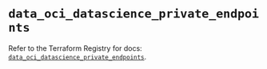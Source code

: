 # `data_oci_datascience_private_endpoints`

Refer to the Terraform Registry for docs: [`data_oci_datascience_private_endpoints`](https://registry.terraform.io/providers/oracle/oci/7.19.0/docs/data-sources/datascience_private_endpoints).
